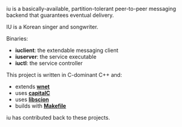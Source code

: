 iu is a basically-available, partition-tolerant peer-to-peer messaging backend
that guarantees eventual delivery.

IU is a Korean singer and songwriter.

Binaries:
- **iuclient**: the extendable messaging client
- **iuserver**: the service executable
- **iuctl**: the service controller

This project is written in C-dominant C++ and:
- extends [**wnet**](https://github.com/wjmelements/wnet)
- uses [**capitalC**](https://github.com/wjmelements/capitalC)
- uses [**libscion**](https://bitbucket.org/wjmelements/libscion)
- builds with [**Makefile**](https://github.com/wjmelements/Makefile)

iu has contributed back to these projects.
